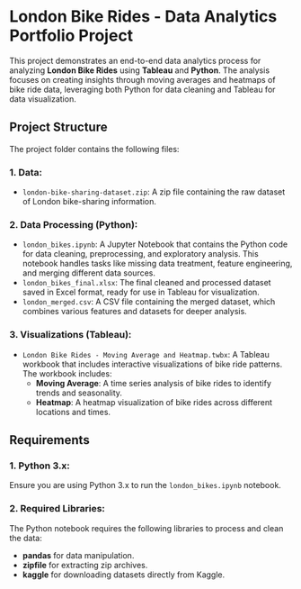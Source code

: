 # London Bike Rides - Data Analytics Portfolio Project

This project demonstrates an end-to-end data analytics process for analyzing **London Bike Rides** using **Tableau** and **Python**. The analysis focuses on creating insights through moving averages and heatmaps of bike ride data, leveraging both Python for data cleaning and Tableau for data visualization.

## Project Structure

The project folder contains the following files:

### 1. **Data**:
- `london-bike-sharing-dataset.zip`: A zip file containing the raw dataset of London bike-sharing information.
  
### 2. **Data Processing (Python)**:
- `london_bikes.ipynb`: A Jupyter Notebook that contains the Python code for data cleaning, preprocessing, and exploratory analysis. This notebook handles tasks like missing data treatment, feature engineering, and merging different data sources.
- `london_bikes_final.xlsx`: The final cleaned and processed dataset saved in Excel format, ready for use in Tableau for visualization.
- `london_merged.csv`: A CSV file containing the merged dataset, which combines various features and datasets for deeper analysis.

### 3. **Visualizations (Tableau)**:
- `London Bike Rides - Moving Average and Heatmap.twbx`: A Tableau workbook that includes interactive visualizations of bike ride patterns. The workbook includes:
  - **Moving Average**: A time series analysis of bike rides to identify trends and seasonality.
  - **Heatmap**: A heatmap visualization of bike rides across different locations and times.

## Requirements

### 1. **Python 3.x**:
Ensure you are using Python 3.x to run the `london_bikes.ipynb` notebook.

### 2. **Required Libraries**:
The Python notebook requires the following libraries to process and clean the data:
- **pandas** for data manipulation.
- **zipfile** for extracting zip archives.
- **kaggle** for downloading datasets directly from Kaggle.
```bash
